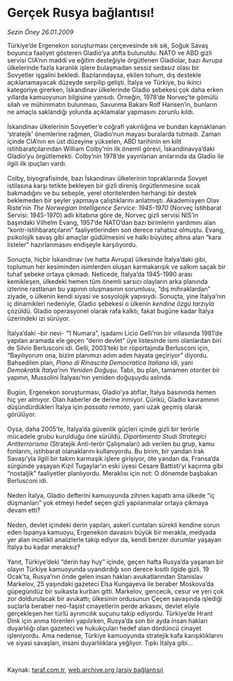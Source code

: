 # Gerçek Rusya bağlantısı!

*Sezin Öney 26.01.2009*

<div class="taraf_structure_2col_1zq">
<div class="margen_n">



 <p>Türkiye’de Ergenekon soruşturması çerçevesinde sık sık, Soğuk Savaş boyunca faaliyet gösteren Gladio’ya atıfta bulunuldu. NATO ve ABD gizli servisi CIA’nın maddi ve eğitim desteğiyle örgütlenen Gladiolar, bazı Avrupa ülkelerinde fazla karanlık işlere bulaşmadan sessiz sedasız olası bir Sovyetler işgalini bekledi. Bazılarındaysa, ekilen tohum, dış destekle açıklanamayacak düzeyde serpilip gelişti. İtalya ve Türkiye, bu ikinci kategoriye girerken, İskandinav ülkelerinde Gladio şebekesi çok daha erken yıllarda kamuoyunun bilgisine yansıdı. Örneğin, 1978’de Norveç’te gömülü silah ve mühimmatın bulunması, Savunma Bakanı Rolf Hansen’in, bunların ne amaçla saklandığı yolunda açıklamalar yapmasını zorunlu kıldı. <br/><br/>İskandinav ülkelerinin Sovyetler’e coğrafi yakınlığına ve bundan kaynaklanan ‘stratejik’ önemlerine rağmen, Gladio’nun mayası buralarda tutmadı. Zaman içinde CIA’nın en üst düzeyine yükselen, ABD tarihinin en kilit istihbaratçılarından William Colby’nin ilk önemli görevi, İskandinavya’daki Gladio’yu örgütlemekti. Colby’nin 1978’de yayınlanan anılarında da Gladio ile ilgili ilk ipuçları vardı. <br/><br/>Colby, biyografisinde, bazı İskandinav ülkelerinin topraklarında Sovyet istilasına karşı tetikte bekleyen bir gizli direniş örgütlenmesine sıcak bakmadığını ve bu sebeple, yerel otoritelerden herhangi bir destek beklemeden bir şeyler yapmaya çalıştıklarını anlatmıştı. Akademisyen Olav Riste’nin <i>The Norwegian Intelligence Service: 1945-1970</i> (Norveç İstihbarat Servisi: 1945-1970) adlı kitabına göre de, Norveç gizli servisi NIS’in başındaki Vilhelm Evang, 1957’de NATO’dan bazı birimlerin yardımını alan “kontr-istihbaratçıların” faaliyetlerinden son derece rahatsız olmuştu. Evang, psikolojik savaş gibi amaçlar güdülmesini ve halkı büyüteç altına alan “kara listeler” hazırlanmasını endişeyle karşılıyordu. <br/><br/>Sonuçta, hiçbir İskandinav (ve hatta Avrupa) ülkesinde İtalya’daki gibi, toplumun her kesiminden isimlerden oluşan karmakarışık ve salkım saçak bir tuhaf şebeke ortaya çıkmadı. Neticede, İtalya’da 1945-1990 arası kemikleşen, ülkedeki hemen tüm önemli sarsıcı olayların arka planında izlerine rastlanan bu yapının oluşmasının sorumlusu, “dış mihraklardan” ziyade, o ülkenin kendi siyasi ve sosyolojik yapısıydı. Sonuçta, yine İtalya’nın iç dinamikleri nedeniyle, Gladio şebekesi o ülkenin <i>kendine özgü tarzıyla </i>çözüldü. Gladio operasyonel olarak rafa kalktı, fakat bugüne kadar İtalya üzerindeki izi sürüyor. <br/><br/>İtalya’daki –bir nevi- “1 Numara”, işadamı Licio Gelli’nin bir villasında 1981’de yapılan aramada ele geçen “derin devlet” üye listesinde ismi olanlardan biri de Silvio Berlusconi idi. Gelli, 2003’teki bir röportajında Berlusconi için, “Bayılıyorum ona, bizim planımızı adım adım hayata geçiriyor” diyordu. Bahsedilen plan, <i>Piano di Rinascita Democratica Italiana </i>idi, yani <i>Demokratik İtalya’nın Yeniden Doğuşu</i>. Tabii, bu plan, tamamen otoriter bir yapının, Mussolini İtalyası’nın yeniden doğuşuydu aslında. <br/><br/>Bugün, Ergenekon soruşturması, Gladio’ya atıflar, İtalya basınında hemen hiç yer almıyor. Olan haberler de derine inmiyor. Çünkü, Gladio kavramının düşündürdükleri İtalya için <i>passato remoto</i>, yani uzak geçmiş olarak görülüyor. <br/><br/>Oysa, daha 2005’te, İtalya’da güvenlik güçleri içinde gizli bir terörle mücadele grubu kurulduğu öne sürüldü. <i>Dipartimento Studi Strategici Antiterrorismo</i> (Stratejik Anti-terör Çalışmaları)<i> </i>adı verilen bu grup, kamu fonlarını, istihbarat olanaklarını kullanıyordu. Bu birim, bir yandan Irak Savaşı’yla ilgili bir takım karmaşık işlere girişiyor, öte yandan da, Fransa’da sürgünde yaşayan Kızıl Tugaylar’ın eski üyesi Cesare Battisti’yi kaçırma gibi “nostaljik” faaliyetler planlıyordu. Meraklısı için not: O dönemde başbakan Berlusconi idi. <br/><br/>Neden İtalya, Gladio defterini kamuoyunda zihnen kapattı ama ülkede “iç düşmanları” yok etmeyi hedef seçen gizli yapılanmalar ortaya çıkmaya devam etti? <br/><br/>Neden, devlet içindeki derin yapıları, askerî cuntaları sürekli kendine sorun eden İspanya kamuoyu, Ergenekon davasını büyük bir merakla, medyada yer alan incelikli analizlerle takip ediyor da, kendi benzer durumlar yaşayan İtalya bu kadar meraksız? <br/><br/>Yanıt, Türkiye’deki “derin hay huy” içinde, geçen hafta Rusya’da yaşanan bir olayın Türkiye kamuoyunda uyandırdığı son derece kısıtlı ilgide gizli. 19 Ocak’ta, Rusya’nın önde gelen insan hakları avukatlarından Stanislav Markelov, 25 yaşındaki gazeteci Elsa Kungayeva ile beraber Moskova’da güpegündüz bir suikasta kurban gitti. Markelov, gencecik, cesur ve yeri çok zor doldurulacak bir avukattı; ülkesinin ordusunun Çeçen savaşında işlediği suçlarla beraber neo-faşist cinayetlerin perde arkasını, devlet eliyle gerçekleşen her türlü ayrımcılık suçunu takip ediyordu. Türkiye’de Hrant Dink için anma törenleri yapılırken, Rusya’da son bir ayda insan hakları duyarlılığı olan gazeteci ve hukukçuları hedef alan dördüncü cinayet işleniyordu. Ama nedense, Türkiye kamuoyunda stratejik kafa karışıklıklarını ve siyasi savaşları, insani duyarlılıklara yeğliyor. Tıpkı İtalya gibi...</p>

<br/>


<div id="taraf_not">
</div>

</div>


</div>

Kaynak: [taraf.com.tr](http://www.taraf.com.tr:80/makale/3721.htm), [web.archive.org (arşiv bağlantısı)](http://web.archive.org/web/20090413021320/http://www.taraf.com.tr:80/makale/3721.htm)
